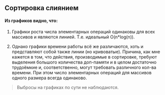 ## Сортировка слиянием

#### Из графиков видно, что:

1. Графики роста числа элементарных операций одинаковы для всех массивов и являются линией. Т.е. идеальный O(n*log(n)).

2. Однако графики времени работы всё же различаются, хоть и представляют собой также линии (но кривоватые). Причина, как мне кажется в том, что действия, производимые в сортировке, требуют выделения большого количества доп-памяти и в целом достаточно трудоёмкие и, соответственно, могут требовать различного кол-ва времени. При этом число элементарных операций для массивов одного размера всегда одинаково.

> Выбросы на графиках по сути не наблюдаются.